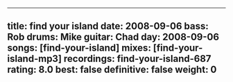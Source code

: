 
---
title: find your island
date: 2008-09-06
bass:	Rob
drums:	Mike
guitar:	Chad
day: 2008-09-06
songs: [find-your-island]
mixes: [find-your-island-mp3]
recordings: find-your-island-687
rating: 8.0
best: false
definitive: false
weight: 0
---
